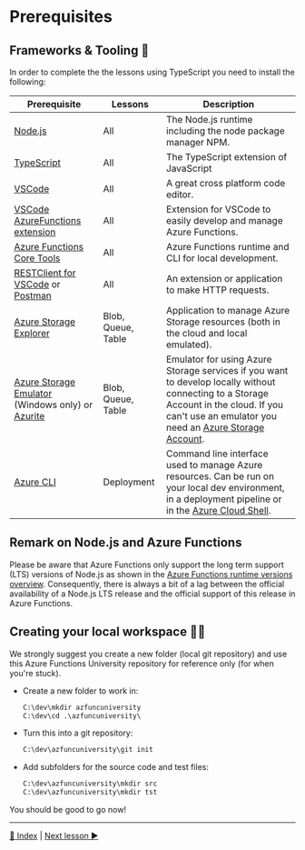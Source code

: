 # Prerequisites

## Frameworks & Tooling 🧰

In order to complete the the lessons using TypeScript you need to install the following:

|Prerequisite|Lessons|Description
|-|-|-
|[Node.js](https://nodejs.org/en/download/)|All| The Node.js runtime including the node package manager NPM.
|[TypeScript](https://www.typescriptlang.org/download)|All| The TypeScript extension of JavaScript
|[VSCode](https://code.visualstudio.com/Download)|All|A great cross platform code editor.
|[VSCode AzureFunctions extension](https://github.com/Microsoft/vscode-azurefunctions)|All|Extension for VSCode to easily develop and manage Azure Functions.
|[Azure Functions Core Tools](https://github.com/Azure/azure-functions-core-tools)|All|Azure Functions runtime and CLI for local development.
|[RESTClient for VSCode](https://marketplace.visualstudio.com/items?itemName=humao.rest-client) or [Postman](https://www.postman.com/)|All|An extension or  application to make HTTP requests.
|[Azure Storage Explorer](https://azure.microsoft.com/en-us/features/storage-explorer/)|Blob, Queue, Table|Application to manage Azure Storage resources (both in the cloud and local emulated).
|[Azure Storage Emulator](https://docs.microsoft.com/en-us/azure/storage/common/storage-use-emulator) (Windows only) or [Azurite](https://docs.microsoft.com/en-us/azure/storage/common/storage-use-azurite)|Blob, Queue, Table|Emulator for using Azure Storage services if you want to develop locally without connecting to a Storage Account in the cloud. If you can't use an emulator you need an [Azure Storage Account](https://docs.microsoft.com/en-us/azure/storage/common/storage-account-create?tabs=azure-portal).
|[Azure CLI](https://docs.microsoft.com/en-us/cli/azure/what-is-azure-cli)|Deployment|Command line interface used to manage Azure resources. Can be run on your local dev environment, in a deployment pipeline or in the [Azure Cloud Shell](https://docs.microsoft.com/en-us/azure/cloud-shell/overview).

## Remark on Node.js and Azure Functions

Please be aware that Azure Functions only support the long term support (LTS) versions of Node.js as shown in the [Azure Functions runtime versions overview](https://docs.microsoft.com/en-us/azure/azure-functions/functions-versions). Consequently, there is always a bit of a lag between the official availability of a Node.js LTS release and the official support of this release in Azure Functions.

## Creating your local workspace 👩‍💻

We strongly suggest you create a new folder (local git repository) and use this Azure Functions University repository for reference only (for when you're stuck).

- Create a new folder to work in:

    ```cmd
    C:\dev\mkdir azfuncuniversity
    C:\dev\cd .\azfuncuniversity\
    ```

- Turn this into a git repository:

    ```cmd
    C:\dev\azfuncuniversity\git init
    ```

- Add subfolders for the source code and test files:

    ```cmd
    C:\dev\azfuncuniversity\mkdir src
    C:\dev\azfuncuniversity\mkdir tst
    ```

You should be good to go now!

---
[🔼 Index](_index.md) | [Next lesson ▶](http-ts.md)
